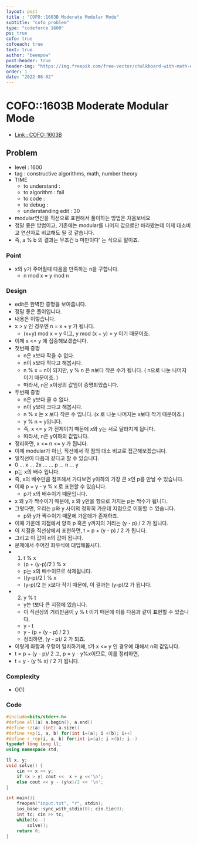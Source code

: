 ```yaml
---
layout: post
title : "COFO::1603B Moderate Modular Mode"
subtitle: "cofo problem"
type: "codeforce 1600"
ps: true
cofo: true
cofoeach: true
text: true
author: "beenpow"
post-header: true
header-img: "https://img.freepik.com/free-vector/chalkboard-with-math-elements_1411-88.jpg"
order: 1
date: "2022-08-02"
---
```

# COFO::1603B Moderate Modular Mode
- [Link : COFO::1603B](https://codeforces.com/contest/1603/problem/B)


## Problem 

- level : 1600
- tag : constructive algorithms, math, number theory
- TIME
  - to understand    : 
  - to algorithm     : fail
  - to code          : 
  - to debug         : 
  - understanding edit : 30
- modular연산을 직선으로 표현해서 풀이하는 방법은 처음보네요
- 정말 좋은 방법이고, 기존에는 modular를 나머지 값으로만 바라봤는데 이제 대소비교 연산자로 비교해도 될 것 같습니다.
- 즉, a % b 의 결과는 무조건 b 미만이다' 는 식으로 말이죠.

### Point
- x와 y가 주어질때 다음을 만족하는 n을 구합니다.
  - n mod x = y mod n

### Design
- edit은 완벽한 증명을 보여줍니다.
- 정말 좋은 풀이입니다.
- 내용은 이렇습니다.
- x > y 인 경우엔 n = x + y 가 됩니다.
  - (x+y) mod x = y 이고, y mod (x + y) = y 이기 때문이죠.
- 이제 x <= y 에 집중해보겠습니다.
- 첫번째 증명
  - n은 x보다 작을 수 없다.
  - n이 x보다 작다고 해봅시다.
  - n % x = n이 되지만, y % n 은 n보다 작은 수가 됩니다. ( n으로 나눈 나머지이기 때문이죠. )
  - 따라서, n은 x이상의 값임이 증명되었습니다.
- 두번째 증명
  - n은 y보다 클 수 없다.
  - n이 y보다 크다고 해봅시다.
  - n % x 는 x 보다 작은 수 입니다. (x 로 나눈 나머지는 x보다 작기 때문이죠.)
  - y % n = y입니다.
  - 즉, x <= y 가 전제이기 때문에 x와 y는 서로 달라지게 됩니다.
  - 따라서, n은 y이하의 값입니다.
- 정리하면, x <= n <= y 가 됩니다.
- 이제 modular가 아닌, 직선에서 각 점의 대소 비교로 접근해보겠습니다.
- 일직선이 다음과 같다고 할 수 있습니다.
- 0 ... x ... 2x ... ... p ... n ... y
- p는 x의 배수 입니다.
- 즉, x의 배수만큼 점프해서 가다보면 y이하의 가장 큰 x인 p를 만날 수 있습니다.
- 이때 p = y - y % x 로 표현할 수 있습니다.
  - p가 x의 배수이기 때문입니다.
- x 와 y가 짝수이기 때문에, x 와 y만을 항으로 가지는 p는 짝수가 됩니다.
- 그렇다면, 우리는 p와 y 사이의 정확히 가운데 지점으로 이동할 수 있습니다.
  - p와 y가 짝수이기 때문에 가운데가 존재하죠.
- 이때 가운데 지점에서 양측 p 혹은 y까지의 거리는 (y - p) / 2 가 됩니다.
- 이 지점을 직선상에서 표현하면, t = p + (y - p) / 2 가 됩니다.
- 그리고 이 값이 n의 값이 됩니다.
- 문제에서 주어진 좌우식에 대입해봅시다.
- 1. t % x
  - (p + (y-p)/2 ) % x 
  - p는 x의 배수이므로 삭제됩니다.
  - ((y-p)/2 ) % x 
  - (y-p)/2 는 x보다 작기 때문에, 이 결과는 (y-p)/2 가 됩니다.
- 2. y % t
  - y는 t보다 큰 지점에 있습니다.
  - 이 직선상의 거리만큼이 y % t 이기 때문에 이를 다음과 같이 표현할 수 있습니다.
  - y - t
  - y - (p + (y - p) / 2 )
  - 정리하면, (y - p)/ 2 가 되죠.
- 이렇게 좌항과 우항이 일치하기에, t가 x <= y 인 경우에 대해서 n의 값입니다.
- t = p + (y - p)/ 2 고, p = y - y%x이므로, 이를 정리하면,
- t = y - (y % x) / 2 가 됩니다. 


### Complexity
- O(1)

### Code

```cpp
#include<bits/stdc++.h>
#define all(a) a.begin(), a.end()
#define sz(a) (int) a.size()
#define rep(i, a, b) for(int i=(a); i <(b); i++)
#define r_rep(i, a, b) for(int i=(a); i >(b); i--)
typedef long long ll;
using namespace std;

ll x, y;
void solve() {
    cin >> x >> y;
    if (x > y) cout <<  x + y <<'\n';
    else cout << y - (y%x)/2 << '\n';
}

int main(){
    freopen("input.txt", "r", stdin);
    ios_base::sync_with_stdio(0); cin.tie(0);
    int tc; cin >> tc;
    while(tc--)
        solve();
    return 0;
}
```
